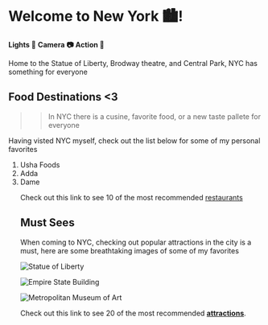 <h1>Welcome to New York 🏙️! </h1>                             

**Lights 📸** **Camera 📷** **Action 🎥** 
 
 Home to the Statue of Liberty, Brodway theatre, and Central Park, NYC has something for everyone                                                           

<h2> Food Destinations <3 </h2>

>>In NYC there is a cusine, favorite food, or a new taste pallete for everyone

 Having visted NYC myself, check out the list below for some of my personal favorites 

 <ol>
<li>
Usha Foods 
<li>
Adda </li>
<li>
Dame

Check out this link to see  10 of the most recommended [restaurants](https://migrationology.com/restaurants-in-nyc/)


<h2> Must Sees </h2>

 When coming to NYC, checking out popular attractions in the city is a must, here are some breathtaking images of some of my favorites 

![Statue of Liberty ](https://user-images.githubusercontent.com/91553583/135779191-1138e07b-6714-40be-973a-b57f9d5e5125.jpeg) 

 ![Empire State Building ](https://user-images.githubusercontent.com/91553583/135779219-ae3a50b3-2721-4af9-b46e-cb36185c6c38.jpeg)

 
 ![Metropolitan Museum of Art ](https://user-images.githubusercontent.com/91553583/135779233-2d5d6ac3-2cec-4d41-b053-21d2931a8f7b.jpeg)


Check out this link to see  20 of the most recommended **[attractions](https://www.planetware.com/tourist-attractions-/new-york-city-us-ny-nyc.htm)**. 

